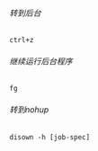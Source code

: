 ###### 转到后台

```shell
ctrl+z 
```

###### 继续运行后台程序

```shell
fg
```

###### 转到nohup

```shell
disown -h [job-spec]
```

